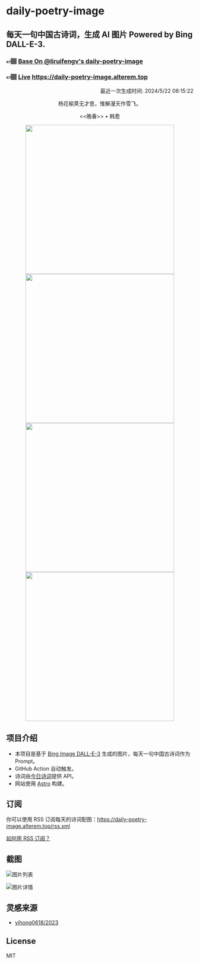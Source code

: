 
# daily-poetry-image

## 每天一句中国古诗词，生成 AI 图片 Powered by Bing DALL-E-3.

### 👉🏽 [Base On @liruifengv's daily-poetry-image](https://github.com/liruifengv/daily-poetry-image)

### 👉🏽 [Live](https://daily-poetry-image.alterem.top/) https://daily-poetry-image.alterem.top

<p align="right">
  最近一次生成时间: 2024/5/22 06:15:22
</p>
<p align="center">
杨花榆荚无才思，惟解漫天作雪飞。
</p>
<p align="center">
<<晚春>> • 韩愈
</p>
<p align="center">
<img src="https://tse4.mm.bing.net/th/id/OIG4.IAvpErH2ENSn3H6GXV5Z" height="400" width="400" />
<img src="https://tse1.mm.bing.net/th/id/OIG4.0_SK25su5nFsMZYW18ZM" height="400" width="400" />
<img src="https://tse2.mm.bing.net/th/id/OIG4.HkDJtTCH_zhpl07s6PhU" height="400" width="400" />
<img src="https://tse1.mm.bing.net/th/id/OIG4.VQ9RwCSo2l9gZ_y8FBwD" height="400" width="400" />
</p>

## 项目介绍

-   本项目是基于 [Bing Image DALL-E-3](https://www.bing.com/images/create) 生成的图片，每天一句中国古诗词作为 Prompt。
-   GitHub Action 自动触发。
-   诗词由[今日诗词](https://www.jinrishici.com/)提供 API。
-   网站使用 [Astro](https://astro.build) 构建。

## 订阅

你可以使用 RSS 订阅每天的诗词配图：https://daily-poetry-image.alterem.top/rss.xml

[如何用 RSS 订阅？](https://zhuanlan.zhihu.com/p/55026716)

## 截图

![图片列表](./screenshots/Snipaste_2023-12-28_21-00-26.png)

![图片详情](./screenshots/Snipaste_2023-12-28_21-00-53.png)

## 灵感来源

-   [yihong0618/2023](https://github.com/yihong0618/2023)

## License

MIT
